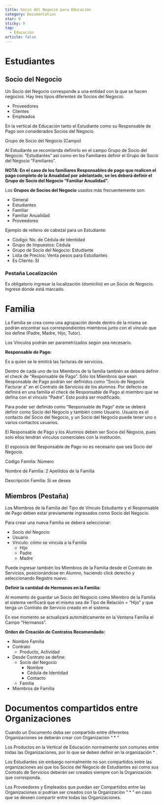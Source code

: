 ```yaml
---
title: Socio del Negocio para Educación
category: Documentation
star: 9
sticky: 9
tag: 
  - Educación
article: false
---
```


# Estudiantes

## Socio del Negocio

Un Socio del Negocio corresponde a una entidad con la que se hacen negocios. Hay tres tipos diferentes de Socios del Negocio:

* Proveedores
* Clientes
* Empleados

En la vertical de Educación tanto el Estudiante como su Responsable de Pago son considerados Socios del Negocio.

Grupo de Socio del Negocio (Campo)

Al Estudiante se recomienda definirlo en el campo Grupo de Socio del Negocio: “Estudiantes” así como en los Familiares definir el Grupo de Socio del Negocio “Familiares”.

**NOTA: En el caso de los familiares Responsables de pago que realicen el pago completo de la Anualidad por adelantado, se les deberá definir el Grupo de Socio del Negocio “Familiar Anualidad”.**

Los **Grupos de Socios del Negocio** usados más frecuentemente son:

* General
* Estudiantes
* Familiar
* Familiar Anualidad
* Proveedores

Ejemplo de relleno de cabezal para un Estudiante:

* Código: No. de Cédula de Identidad
* Grupo de Impuestos: Cédula
* Grupo de Socio del Negocio: Estudiante
* Lista de Precios: Venta pesos para Estudiantes
* Es Cliente: SI

### **Pestaña Localización**

Es obligatorio ingresar la localización (domicilio) en un Socio de Negocio. Ingrese dónde está marcado.

# Familia

La Familia se crea como una agrupación donde dentro de la misma se podrán encontrar sus correspondientes miembros junto con el vínculo que los define (Padre, Madre, Hijo, Tutor).

Los Vínculos podrán ser parametrizados según sea necesario.

**Responsable de Pago:**

Es a quien se le emitirá las facturas de servicios.

Dentro de cada uno de los Miembros de la familia también se deberá definir el check de “Responsable de Pago”. Sólo los Miembros que sean Responsable de Pago podrán ser definidos como “Socio de Negocio Facturar a” en el Contrato de Servicios de los alumnos. Por defecto se definirá en una familia el check de Responsable de Pago al miembro que se defina con el vínculo “Padre”. Esto podrá ser modificado.

Para poder ser definido como “Responsable de Pago” éste se deberá definir como Socio del Negocio y también como Usuario. Usuario es el contacto del Socio del Negocio, y un Socio del Negocio puede tener uno o varios contactos usuarios.

El Responsable de Pago y los Alumnos deben ser Socio del Negocio, pues solo ellos tendrán vínculos comerciales con la institución.

El esposo/a del Responsable de Pago no es necesario que sea Socio del Negocio.

Código Familia: Número

Nombre de Familia: 2 Apellidos de la Familia

Descripción Familia: Si se desea

## Miembros (Pestaña)

Los Miembros de la Familia del Tipo de Vínculo Estudiante y el Responsable de Pago deben estar previamente ingresados como Socio del Negocio.

Para crear una nueva Familia se deberá seleccionar:

* Socio del Negocio
* Usuario
* Vínculo: cómo se vincula a la Familia
  * Hijo
  * Padre
  * Madre

Puede ingresar también los Miembros de la Familia desde el Contrato de Servicios, posicionándose en Alumno, haciendo click derecho y seleccionando Registro nuevo.

**Definir la cantidad de Hermanos en la Familia:**

Al momento de guardar un Socio del Negocio como Miembro de la Familia el sistema verificará que el mismo sea de Tipo de Relación = “Hijo” y que tenga un Contrato de Servicio creado en el sistema.

En ese momento se actualizará automáticamente en la Ventana Familia el Campo “Hermanos”.

**Orden de Creación de Contratos Recomendado:**

* Nombre Familia
* Contrato
  * Producto, Actividad
* Desde Contrato se define:
  * Socio del Negocio
    * Nombre
    * Cédula de Identidad
    * Contacto
  * Familia
* Miembros de Familia

# **Documentos compartidos entre Organizaciones**

Cuando un Documento deba ser compartido entre diferentes Organizaciones se deberán crear con Organización “ \* ”

Los Productos en la Vertical de Educación normalmente son comunes entre todas las Organizaciones, por lo que se deben definir en la organización \* .

Los Estudiantes sin embargo normalmente no son compartidos entre las organizaciones así que los Socios del Negocio de Estudiantes así como sus Contrato de Servicios deberán ser creados siempre con la Organización que corresponda.

Los Proveedores y Empleados que puedan ser Compartidos entre las Organizaciones si podrían ser creados con la Organización “ \* ” en caso que se deseen compartir entre todas las Organizaciones.